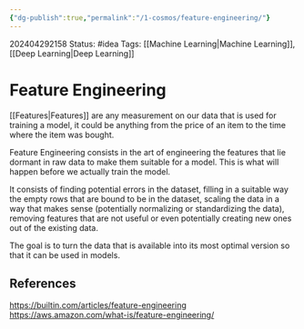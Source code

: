 ```yaml
---
{"dg-publish":true,"permalink":"/1-cosmos/feature-engineering/"}
---
```


202404292158
Status: #idea
Tags: [[Machine Learning\|Machine Learning]], [[Deep Learning\|Deep Learning]]
# Feature Engineering

[[Features\|Features]] are any measurement on our data that is used for training a model, it could be anything from the price of an item to the time where the item was bought. 

Feature Engineering consists in the art of engineering the features that lie dormant in raw data to make them suitable for a model. This is what will happen before we actually train the model.

It consists of finding potential errors in the dataset, filling in a suitable way the empty rows that are bound to be in the dataset, scaling the data in a way that makes sense (potentially normalizing or standardizing the data), removing features that are not useful or even potentially creating new ones out of the existing data.

The goal is to turn the data that is available into its most optimal version so that it can be used in models.
## References
https://builtin.com/articles/feature-engineering
https://aws.amazon.com/what-is/feature-engineering/